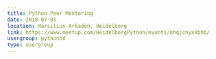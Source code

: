 ```yaml
---
title: Python Peer Mentoring
date: 2018-07-05
location: Marsilius-Arkaden, Heidelberg
link: https://www.meetup.com/HeidelbergPython/events/khqjcnyxkbhb/
usergroup: pythonhd
type: usergroup
---
```

